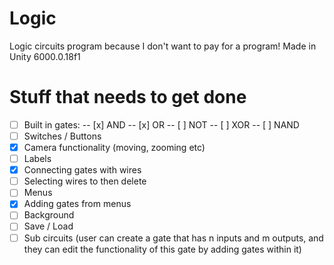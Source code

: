 # Logic
Logic circuits program because I don't want to pay for a program!
Made in Unity 6000.0.18f1

# Stuff that needs to get done

- [ ] Built in gates:
-- [x] AND
-- [x] OR
-- [ ] NOT
-- [ ] XOR
-- [ ] NAND
- [ ] Switches / Buttons
- [x] Camera functionality (moving, zooming etc)
- [ ] Labels
- [x] Connecting gates with wires
- [ ] Selecting wires to then delete
- [ ] Menus
- [x] Adding gates from menus
- [ ] Background
- [ ] Save / Load
- [ ] Sub circuits (user can create a gate that has n inputs and m outputs, and they can edit the functionality of this gate by adding gates within it)
